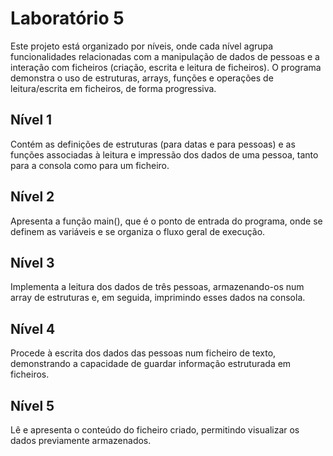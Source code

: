 # Laboratório 5
Este projeto está organizado por níveis, onde cada nível agrupa funcionalidades relacionadas com a manipulação de dados de pessoas e a interação com ficheiros (criação, escrita e leitura de ficheiros). O programa demonstra o uso de estruturas, arrays, funções e operações de leitura/escrita em ficheiros, de forma progressiva.

## Nível 1
Contém as definições de estruturas (para datas e para pessoas) e as funções associadas à leitura e impressão dos dados de uma pessoa, tanto para a consola como para um ficheiro.

## Nível 2
Apresenta a função main(), que é o ponto de entrada do programa, onde se definem as variáveis e se organiza o fluxo geral de execução.

## Nível 3
Implementa a leitura dos dados de três pessoas, armazenando-os num array de estruturas e, em seguida, imprimindo esses dados na consola.

## Nível 4
Procede à escrita dos dados das pessoas num ficheiro de texto, demonstrando a capacidade de guardar informação estruturada em ficheiros.

## Nível 5
Lê e apresenta o conteúdo do ficheiro criado, permitindo visualizar os dados previamente armazenados.
